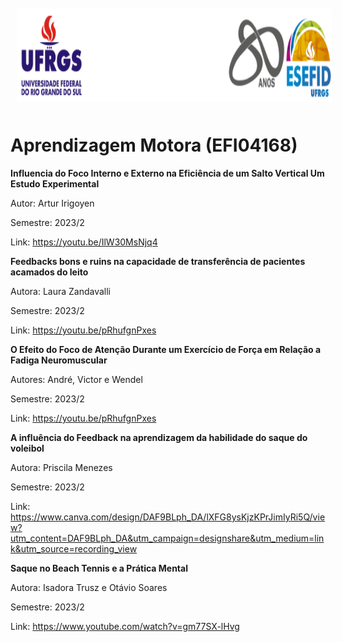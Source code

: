 <div align="center">
<img style="margin: 10px" src="https://github.com/apolinario-souza/teaching/blob/main/AprendizageMotora(EFI04168)/img/cabecalho.png" alt="Python" height="150" 
/>  </div>


# **Aprendizagem Motora (EFI04168)**

**Influencia do Foco Interno e Externo na Eficiência de um Salto Vertical Um Estudo Experimental** 

Autor: Artur Irigoyen  

Semestre: 2023/2 

Link: https://youtu.be/IlW30MsNjq4

**Feedbacks bons e ruins na capacidade de transferência de pacientes acamados do leito**
 
 Autora: Laura Zandavalli 
 
 Semestre: 2023/2 
 
 Link: https://youtu.be/pRhufgnPxes

**O Efeito do Foco de Atenção Durante um Exercício de Força em Relação a Fadiga Neuromuscular**
 
 Autores: André, Victor e Wendel 
 
 Semestre: 2023/2 
 
 Link: https://youtu.be/pRhufgnPxes

 **A influência do Feedback na aprendizagem da habilidade do saque do voleibol**
 
 Autora: Priscila Menezes
 
 Semestre: 2023/2 
 
 Link: https://www.canva.com/design/DAF9BLph_DA/lXFG8ysKjzKPrJimIyRi5Q/view?utm_content=DAF9BLph_DA&utm_campaign=designshare&utm_medium=link&utm_source=recording_view

  **Saque no Beach Tennis e a Prática Mental**
 
 Autora: Isadora Trusz e Otávio Soares
 
 Semestre: 2023/2 
 
 Link: https://www.youtube.com/watch?v=gm77SX-lHvg

